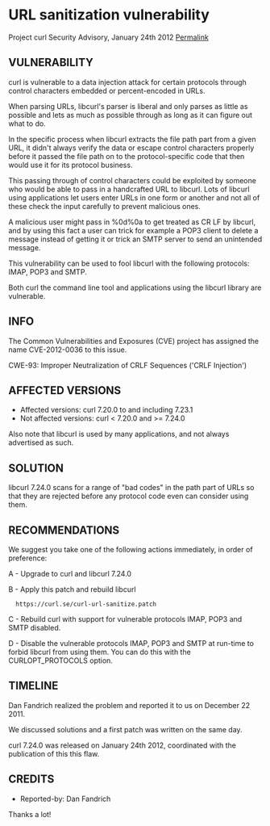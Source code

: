 URL sanitization vulnerability
==============================

Project curl Security Advisory, January 24th 2012
[Permalink](https://curl.se/docs/security.html)

VULNERABILITY
-------------

curl is vulnerable to a data injection attack for certain protocols through
control characters embedded or percent-encoded in URLs.

When parsing URLs, libcurl's parser is liberal and only parses as little as
possible and lets as much as possible through as long as it can figure out
what to do.

In the specific process when libcurl extracts the file path part from a
given URL, it didn't always verify the data or escape control characters
properly before it passed the file path on to the protocol-specific code
that then would use it for its protocol business.

This passing through of control characters could be exploited by someone who
would be able to pass in a handcrafted URL to libcurl. Lots of libcurl
using applications let users enter URLs in one form or another and not all
of these check the input carefully to prevent malicious ones.

A malicious user might pass in %0d%0a to get treated as CR LF by libcurl,
and by using this fact a user can trick for example a POP3 client to delete
a message instead of getting it or trick an SMTP server to send an
unintended message.

This vulnerability can be used to fool libcurl with the following protocols:
IMAP, POP3 and SMTP.

Both curl the command line tool and applications using the libcurl library
are vulnerable.

INFO
----

The Common Vulnerabilities and Exposures (CVE) project has assigned the name
CVE-2012-0036 to this issue.

CWE-93: Improper Neutralization of CRLF Sequences ('CRLF Injection')

AFFECTED VERSIONS
-----------------

- Affected versions: curl 7.20.0 to and including 7.23.1
- Not affected versions: curl < 7.20.0 and >= 7.24.0

Also note that libcurl is used by many applications, and not always
advertised as such.

SOLUTION
--------

libcurl 7.24.0 scans for a range of "bad codes" in the path part of URLs so
that they are rejected before any protocol code even can consider using
them.

RECOMMENDATIONS
---------------

  We suggest you take one of the following actions immediately, in order of
  preference:

  A - Upgrade to curl and libcurl 7.24.0

  B - Apply this patch and rebuild libcurl

      https://curl.se/curl-url-sanitize.patch

  C - Rebuild curl with support for vulnerable protocols IMAP, POP3 and SMTP
      disabled.

  D - Disable the vulnerable protocols IMAP, POP3 and SMTP at run-time to
      forbid libcurl from using them. You can do this with the
      CURLOPT_PROTOCOLS option.

TIMELINE
---------

  Dan Fandrich realized the problem and reported it to us on December 22 2011.

  We discussed solutions and a first patch was written on the same day.

  curl 7.24.0 was released on January 24th 2012, coordinated with the
  publication of this this flaw.

CREDITS
-------

- Reported-by: Dan Fandrich

Thanks a lot!
